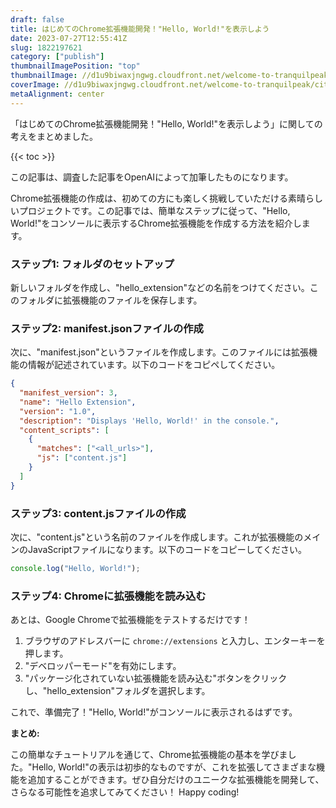 ```yaml
---
draft: false
title: はじめてのChrome拡張機能開発！"Hello, World!"を表示しよう
date: 2023-07-27T12:55:41Z
slug: 1822197621
category: ["publish"]
thumbnailImagePosition: "top"
thumbnailImage: //d1u9biwaxjngwg.cloudfront.net/welcome-to-tranquilpeak/city-750.jpg
coverImage: //d1u9biwaxjngwg.cloudfront.net/welcome-to-tranquilpeak/city.jpg
metaAlignment: center
---
```

「はじめてのChrome拡張機能開発！"Hello, World!"を表示しよう」に関しての考えをまとめました。
<!--more-->

{{< toc >}}

この記事は、調査した記事をOpenAIによって加筆したものになります。



Chrome拡張機能の作成は、初めての方にも楽しく挑戦していただける素晴らしいプロジェクトです。この記事では、簡単なステップに従って、"Hello, World!"をコンソールに表示するChrome拡張機能を作成する方法を紹介します。

### ステップ1: フォルダのセットアップ

新しいフォルダを作成し、"hello_extension"などの名前をつけてください。このフォルダに拡張機能のファイルを保存します。

### ステップ2: manifest.jsonファイルの作成

次に、"manifest.json"というファイルを作成します。このファイルには拡張機能の情報が記述されています。以下のコードをコピペしてください。

```json
{
  "manifest_version": 3,
  "name": "Hello Extension",
  "version": "1.0",
  "description": "Displays 'Hello, World!' in the console.",
  "content_scripts": [
    {
      "matches": ["<all_urls>"],
      "js": ["content.js"]
    }
  ]
}
```

### ステップ3: content.jsファイルの作成

次に、"content.js"という名前のファイルを作成します。これが拡張機能のメインのJavaScriptファイルになります。以下のコードをコピーしてください。

```javascript
console.log("Hello, World!");
```

### ステップ4: Chromeに拡張機能を読み込む

あとは、Google Chromeで拡張機能をテストするだけです！
1. ブラウザのアドレスバーに `chrome://extensions` と入力し、エンターキーを押します。
2. "デベロッパーモード"を有効にします。
3. "パッケージ化されていない拡張機能を読み込む"ボタンをクリックし、"hello_extension"フォルダを選択します。

これで、準備完了！"Hello, World!"がコンソールに表示されるはずです。

**まとめ:**

この簡単なチュートリアルを通じて、Chrome拡張機能の基本を学びました。"Hello, World!"の表示は初歩的なものですが、これを拡張してさまざまな機能を追加することができます。ぜひ自分だけのユニークな拡張機能を開発して、さらなる可能性を追求してみてください！ Happy coding!
